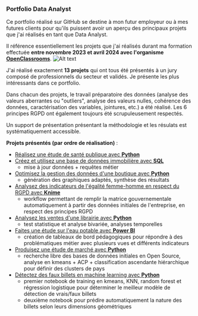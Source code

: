 ### **Portfolio Data Analyst**

Ce portfolio réalisé sur GitHub se destine à mon futur employeur ou à mes futures clients pour qu'ils puissent avoir un aperçu des principaux projets que j'ai réalisés en tant que Data Analyst.

Il référence essentiellement les projets que j'ai réalisés durant ma formation effectuée **entre novembre 2023 et avril 2024 avec l'organisme [OpenClassrooms](https://openclassrooms.com/fr/paths/804-data-analyst)**.
![Alt text](https://i.im.ge/2024/04/04/Wxswbh.Logo-OpenClassrooms.png)

J'ai réalisé exactement **13 projets** qui ont tous été présentés à un jury composé de professionnels du secteur et validés. Je présente les plus intéressants dans ce portfolio.

Dans chacun des projets, le travail préparatoire des données (analyse des valeurs aberrantes ou "outliers", analyse des valeurs nulles, cohérence des données, caractérisation des variables, jointures, etc.) a été réalisé. Les 6 principes RGPD ont également toujours été scrupuleusement respectés.

Un support de présentation présentant la méthodologie et les résulats est systématiquement accessible.

**Projets présentés (par ordre de réalisation)** :
* [Réalisez une étude de santé publique avec **Python**](https://github.com/julio77930/Data-Analyst-Portfolio-Jules-Rouhling/tree/main/R%C3%A9alisez%20une%20%C3%A9tude%20de%20sant%C3%A9%20publique%20avec%20R%20ou%20Python)
* [Créez et utilisez une base de données immobilière avec **SQL**](https://github.com/julio77930/Data-Analyst-Portfolio-Jules-Rouhling/tree/main/Cr%C3%A9ez%20et%20utilisez%20une%20base%20de%20donn%C3%A9es%20immobili%C3%A8re%20avec%20SQL)
  * mise à jour données + requêtes métier
* [Optimisez la gestion des données d'une boutique avec **Python**](https://github.com/julio77930/Data-Analyst-Portfolio-Jules-Rouhling/tree/main/Optimisez%20la%20gestion%20des%20donn%C3%A9es%20d'une%20boutique%20avec%20R%20ou%20Python)
  * génération des graphiques adaptés, synthèse des résultats
* [Analysez des indicateurs de l'égalité femme-homme en respect du RGPD avec **Knime**](https://github.com/julio77930/Data-Analyst-Portfolio-Jules-Rouhling/tree/main/Analysez%20des%20indicateurs%20de%20l'%C3%A9galit%C3%A9%20femme-homme%20en%20respect%20du%20RGPD%20avec%20Knime)
  * workflow permettant de remplir la matrice gouvernementale automatiquement à partir des données initiales de l'entreprise, en respect des principes RGPD
* [Analysez les ventes d'une librairie avec **Python**](https://github.com/julio77930/Data-Analyst-Portfolio-Jules-Rouhling/tree/main/Analysez%20les%20ventes%20d'une%20librairie%20avec%20Python)
  * test statistique et analyse bivariée, analyses temporelles
* [Faites une étude sur l'eau potable avec **Power BI**](https://github.com/julio77930/Data-Analyst-Portfolio-Jules-Rouhling/tree/main/Faites%20une%20%C3%A9tude%20sur%20l'eau%20potable%20avec%20Power%20BI)
  * création de tableaux de bord pédagogiques pour répondre à des problématiques métier avec plusieurs vues et différents indicateurs
* [Produisez une étude de marché avec **Python**](https://github.com/julio77930/Data-Analyst-Portfolio-Jules-Rouhling/tree/main/Produisez%20une%20%C3%A9tude%20de%20march%C3%A9%20avec%20Python)
  * recherche libre des bases de données initiales en Open Source, analyse en kmeans + ACP + classification ascendante hiérarchique pour définir des clusters de pays
* [Détectez des faux billets en machine learning avec **Python**](https://github.com/julio77930/Data-Analyst-Portfolio-Jules-Rouhling/tree/main/D%C3%A9tectez%20des%20faux%20billets%20avec%20Python)
  * premier notebook de training en kmeans, KNN, random forest et régression logistique pour déterminer le meilleur modèle de détection de vrais/faux billets
  * deuxième notebook pour prédire automatiquement la nature des billets selon leurs dimensions géométriques
